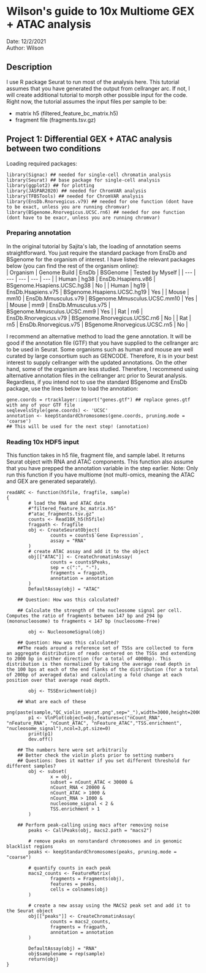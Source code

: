 # Wilson's guide to 10x Multiome GEX + ATAC analysis  
Date: 12/2/2021  
Author: Wilson  

## Description  
I use R package Seurat to run most of the analysis here.
This tutorial assumes that you have generated the output from cellranger arc.
If not, I will create additional tutorial to morph other possible input for the code.
Right now, the tutorial assumes the input files per sample to be:  
- matrix h5 (filtered_feature_bc_matrix.h5)  
- fragment file (fragments.tsv.gz)  


## Project 1: Differential GEX + ATAC analysis between two conditions  
Loading required packages:  

```
library(Signac) ## needed for single-cell chromatin analysis
library(Seurat) ## base package for single-cell analysis 
library(ggplot2) ## for plotting
library(JASPAR2020) ## needed for ChromVAR analysis
library(TFBSTools) ## needed for ChromVAR analysis
library(EnsDb.Rnorvegicus.v79) ## needed for one function (dont have to be exact, unless you are running chromvar)
library(BSgenome.Rnorvegicus.UCSC.rn6) ## needed for one function (dont have to be exacr, unless you are running chromvar)
```  

### Preparing annotation  
In the original tutorial by Sajita's lab, the loading of annotation seems straightforward. You just require the standard package from EnsDb and BSgenome for the organism of interest. I have listed the relevant packages below (you can find the rest of the organism online):  
| Organism | Genome Build | EnsDb | BSGenome | Tested by Myself |
| --- | --- | --- | --- | --- |
| Human | hg38 | EnsDb.Hsapiens.v86 | BSgenome.Hsapiens.UCSC.hg38 | No |
| Human | hg19 | EnsDb.Hsapiens.v75 | BSgenome.Hsapiens.UCSC.hg19 | Yes |
| Mouse | mm10 | EnsDb.Mmusculus.v79 | BSgenome.Mmusculus.UCSC.mm10 | Yes |
| Mouse | mm9 | EnsDb.Mmusculus.v75 | BSgenome.Mmusculus.UCSC.mm9 | Yes |
| Rat | rn6 | EnsDb.Rnorvegicus.v79 | BSgenome.Rnorvegicus.UCSC.rn6 | No |
| Rat | rn5 | EnsDb.Rnorvegicus.v75 | BSgenome.Rnorvegicus.UCSC.rn5 | No |  

I recommend an alternative method to load the gene annotation. It will be good if the annotation file (GTF) that you have supplied to the cellranger arc to be used in Seurat. Some organisms such as human and mouse are well curated by large consortium such as GENCODE. Therefore, it is in your best interest to supply cellranger with the updated annotations. On the other hand, some of the organism are less studied. Therefore, I recommend using alternative annotation files in the cellranger arc prior to Seurat analysis. Regardless, if you intend not to use the standard BSgenome and EnsDb package, use the lines below to load the annotation:  
```
gene.coords = rtracklayer::import("genes.gtf") ## replace genes.gtf with any of your GTF file
seqlevelsStyle(gene.coords) <- 'UCSC'
annotation <- keepStandardChromosomes(gene.coords, pruning.mode = 'coarse')
## This will be used for the next step! (annotation)
```  

### Reading 10x HDF5 input  
This function takes in h5 file, fragment file, and sample label. It returns Seurat object with RNA and ATAC components.
This function also assume that you have prepped the annotation variable in the step earlier.
Note: Only run this function if you have multiome (not multi-omics, meaning the ATAC and GEX are generated separately).  
```
readARC <- function(h5file, fragfile, sample)
{
        # load the RNA and ATAC data
        #"filtered_feature_bc_matrix.h5"
        #"atac_fragments.tsv.gz"
        counts <- Read10X_h5(h5file)
        fragpath <- fragfile
        obj <- CreateSeuratObject(
                counts = counts$`Gene Expression`,
                assay = "RNA"
        )
        # create ATAC assay and add it to the object
        obj[["ATAC"]] <- CreateChromatinAssay(
                counts = counts$Peaks,
                sep = c(":", "-"),
                fragments = fragpath,
                annotation = annotation
        )
        DefaultAssay(obj) = "ATAC"

	## Question: How was this calculated?  

	## Calculate the strength of the nucleosome signal per cell. Computes the ratio of fragments between 147 bp and 294 bp (mononucleosome) to fragments < 147 bp (nucleosome-free)  

        obj <- NucleosomeSignal(obj)

	## Question: How was this calculated?  
	##The reads around a reference set of TSSs are collected to form an aggregate distribution of reads centered on the TSSs and extending to 2000 bp in either direction (for a total of 4000bp). This distribution is then normalized by taking the average read depth in the 100 bps at each of the end flanks of the distribution (for a total of 200bp of averaged data) and calculating a fold change at each position over that average read depth.  

        obj <- TSSEnrichment(obj)

	## What are each of these
        png(paste(sample,"QC_violin_seurat.png",sep="_"),width=3000,height=2000,res=300)
        p1 <- VlnPlot(object=obj,features=c("nCount_RNA", "nFeature_RNA", "nCount_ATAC", "nFeature_ATAC","TSS.enrichment", "nucleosome_signal"),ncol=3,pt.size=0)
        print(p1)
        dev.off()

	## The numbers here were set arbitrarily
	## Better check the violin plots prior to setting numbers
	## Questions: Does it matter if you set different threshold for different samples?
        obj <- subset(
                x = obj,
                subset = nCount_ATAC < 30000 &
                nCount_RNA < 20000 &
                nCount_ATAC > 1000 &
                nCount_RNA > 1000 &
                nucleosome_signal < 2 &
                TSS.enrichment > 1
        )

	## Perform peak-calling using macs after removing noise
        peaks <- CallPeaks(obj, macs2.path = "macs2")

        # remove peaks on nonstandard chromosomes and in genomic blacklist regions
        peaks <- keepStandardChromosomes(peaks, pruning.mode = "coarse")

        # quantify counts in each peak
        macs2_counts <- FeatureMatrix(
                fragments = Fragments(obj),
                features = peaks,
                cells = colnames(obj)
        )

        # create a new assay using the MACS2 peak set and add it to the Seurat object
        obj[["peaks"]] <- CreateChromatinAssay(
                counts = macs2_counts,
                fragments = fragpath,
                annotation = annotation
        )

        DefaultAssay(obj) = "RNA"
        obj$samplename = rep(sample)
        return(obj)
}

```  


